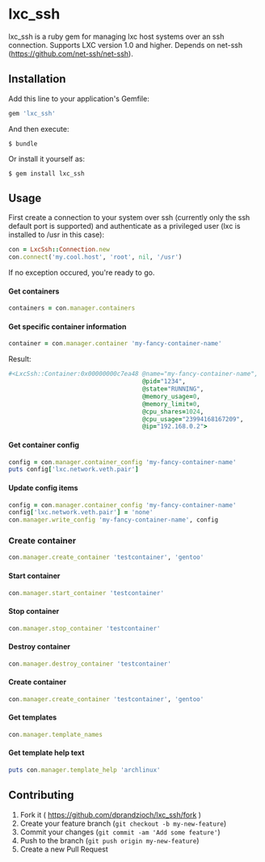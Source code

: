 # lxc_ssh

lxc_ssh is a ruby gem for managing lxc host systems over an ssh connection.
Supports LXC version 1.0 and higher. Depends on net-ssh (https://github.com/net-ssh/net-ssh).


## Installation
 
Add this line to your application's Gemfile:

```ruby
gem 'lxc_ssh'
```

And then execute:

    $ bundle

Or install it yourself as:

    $ gem install lxc_ssh

## Usage

First create a connection to your system over ssh (currently only the ssh default port is supported)
and authenticate as a privileged user (lxc is installed to /usr in this case):

```ruby
con = LxcSsh::Connection.new
con.connect('my.cool.host', 'root', nil, '/usr')
```

If no exception occured, you're ready to go.

#### Get containers

```ruby
containers = con.manager.containers
```


#### Get specific container information

```ruby
container = con.manager.container 'my-fancy-container-name'
```

Result:

```ruby
#<LxcSsh::Container:0x00000000c7ea48 @name="my-fancy-container-name",
                                     @pid="1234",
                                     @state="RUNNING",
                                     @memory_usage=0,
                                     @memory_limit=0,
                                     @cpu_shares=1024,
                                     @cpu_usage="23994168167209",
                                     @ip="192.168.0.2">
```

#### Get container config

```ruby
config = con.manager.container_config 'my-fancy-container-name'
puts config['lxc.network.veth.pair']
```


#### Update config items

```ruby
config = con.manager.container_config 'my-fancy-container-name'
config['lxc.network.veth.pair'] = 'none'
con.manager.write_config 'my-fancy-container-name', config
```

### Create container

```ruby
con.manager.create_container 'testcontainer', 'gentoo'
```

#### Start container

```ruby
con.manager.start_container 'testcontainer'
```

#### Stop container

```ruby
con.manager.stop_container 'testcontainer'
```

#### Destroy container

```ruby
con.manager.destroy_container 'testcontainer'
```

#### Create container

```ruby
con.manager.create_container 'testcontainer', 'gentoo'
```

#### Get templates

```ruby
con.manager.template_names
```

#### Get template help text

```ruby
puts con.manager.template_help 'archlinux'
```

## Contributing

1. Fork it ( https://github.com/dprandzioch/lxc_ssh/fork )
2. Create your feature branch (`git checkout -b my-new-feature`)
3. Commit your changes (`git commit -am 'Add some feature'`)
4. Push to the branch (`git push origin my-new-feature`)
5. Create a new Pull Request

